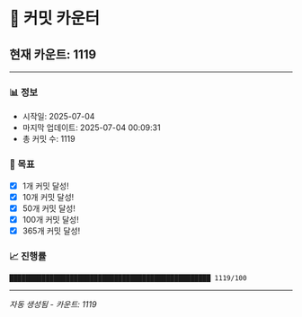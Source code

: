# 🔢 커밋 카운터

## 현재 카운트: 1119

---

### 📊 정보
- 시작일: 2025-07-04
- 마지막 업데이트: 2025-07-04 00:09:31
- 총 커밋 수: 1119

### 🎯 목표
- [x] 1개 커밋 달성!
- [x] 10개 커밋 달성!
- [x] 50개 커밋 달성!
- [x] 100개 커밋 달성!
- [x] 365개 커밋 달성!

### 📈 진행률
```
██████████████████████████████████████████████████ 1119/100
```

---
*자동 생성됨 - 카운트: 1119*
